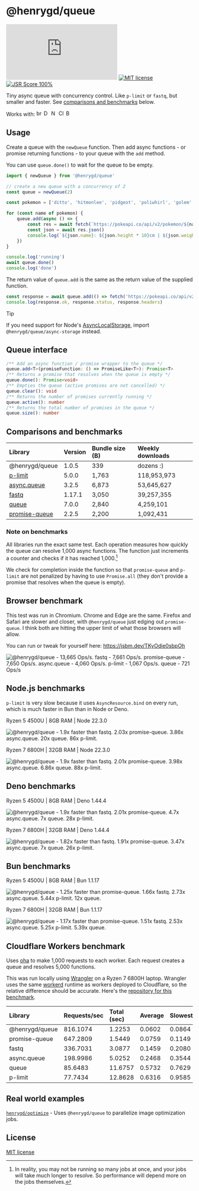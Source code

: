 [size-image]: https://img.shields.io/github/size/henrygd/queue/dist/index.min.js?style=flat
[license-image]: https://img.shields.io/github/license/henrygd/bigger-picture?style=flat&color=%2349ac0c
[license-url]: /LICENSE

# @henrygd/queue

[![File Size][size-image]](https://github.com/henrygd/queue/blob/main/dist/index.min.js) [![MIT license][license-image]][license-url] [![JSR Score 100%](https://jsr.io/badges/@henrygd/queue/score)](https://jsr.io/@henrygd/queue)

Tiny async queue with concurrency control. Like `p-limit` or `fastq`, but smaller and faster. See [comparisons and benchmarks](#comparisons-and-benchmarks) below.

Works with: <img alt="browsers" title="This package works with browsers." height="16px" src="https://jsr.io/logos/browsers.svg" /> <img alt="Deno" title="This package works with Deno." height="16px" src="https://jsr.io/logos/deno.svg" /> <img alt="Node.js" title="This package works with Node.js" height="16px" src="https://jsr.io/logos/node.svg" /> <img alt="Cloudflare Workers" title="This package works with Cloudflare Workers." height="16px" src="https://jsr.io/logos/cloudflare-workers.svg" /> <img alt="Bun" title="This package works with Bun." height="16px" src="https://jsr.io/logos/bun.svg" />

## Usage

Create a queue with the `newQueue` function. Then add async functions - or promise returning functions - to your queue with the `add` method.

You can use `queue.done()` to wait for the queue to be empty.

<!-- prettier-ignore -->
```ts
import { newQueue } from '@henrygd/queue'

// create a new queue with a concurrency of 2
const queue = newQueue(2)

const pokemon = ['ditto', 'hitmonlee', 'pidgeot', 'poliwhirl', 'golem', 'charizard']

for (const name of pokemon) {
    queue.add(async () => {
        const res = await fetch(`https://pokeapi.co/api/v2/pokemon/${name}`)
        const json = await res.json()
        console.log(`${json.name}: ${json.height * 10}cm | ${json.weight / 10}kg`)
    })
}

console.log('running')
await queue.done()
console.log('done')
```

The return value of `queue.add` is the same as the return value of the supplied function.

```ts
const response = await queue.add(() => fetch('https://pokeapi.co/api/v2/pokemon'))
console.log(response.ok, response.status, response.headers)
```

> [!TIP]
> If you need support for Node's [AsyncLocalStorage](https://nodejs.org/api/async_context.html#introduction), import `@henrygd/queue/async-storage` instead.

## Queue interface

```ts
/** Add an async function / promise wrapper to the queue */
queue.add<T>(promiseFunction: () => PromiseLike<T>): Promise<T>
/** Returns a promise that resolves when the queue is empty */
queue.done(): Promise<void>
/** Empties the queue (active promises are not cancelled) */
queue.clear(): void
/** Returns the number of promises currently running */
queue.active(): number
/** Returns the total number of promises in the queue */
queue.size(): number
```

## Comparisons and benchmarks

| Library                                                         | Version | Bundle size (B) | Weekly downloads |
| :-------------------------------------------------------------- | :------ | :-------------- | :--------------- |
| @henrygd/queue                                                  | 1.0.5   | 339             | dozens :)        |
| [p-limit](https://github.com/sindresorhus/p-limit)              | 5.0.0   | 1,763           | 118,953,973      |
| [async.queue](https://github.com/caolan/async)                  | 3.2.5   | 6,873           | 53,645,627       |
| [fastq](https://github.com/mcollina/fastq)                      | 1.17.1  | 3,050           | 39,257,355       |
| [queue](https://github.com/jessetane/queue)                     | 7.0.0   | 2,840           | 4,259,101        |
| [promise-queue](https://github.com/promise-queue/promise-queue) | 2.2.5   | 2,200           | 1,092,431        |

### Note on benchmarks

All libraries run the exact same test. Each operation measures how quickly the queue can resolve 1,000 async functions. The function just increments a counter and checks if it has reached 1,000.[^benchmark]

We check for completion inside the function so that `promise-queue` and `p-limit` are not penalized by having to use `Promise.all` (they don't provide a promise that resolves when the queue is empty).

## Browser benchmark

This test was run in Chromium. Chrome and Edge are the same. Firefox and Safari are slower and closer, with `@henrygd/queue` just edging out `promise-queue`. I think both are hitting the upper limit of what those browsers will allow.

You can run or tweak for yourself here: https://jsbm.dev/TKyOdie0sbpOh

![@henrygd/queue - 13,665 Ops/s. fastq - 7,661 Ops/s. promise-queue - 7,650 Ops/s. async.queue - 4,060 Ops/s. p-limit - 1,067 Ops/s. queue - 721 Ops/s](https://henrygd-assets.b-cdn.net/queue/106/browser-benchmark.png)

## Node.js benchmarks

`p-limit` is very slow because it uses `AsyncResource.bind` on every run, which is much faster in Bun than in Node or Deno.

Ryzen 5 4500U | 8GB RAM | Node 22.3.0

![@henrygd/queue - 1.9x faster than fastq. 2.03x promise-queue. 3.86x async.queue. 20x queue. 86x p-limit.](https://henrygd-assets.b-cdn.net/queue/106/node-4500.png)

Ryzen 7 6800H | 32GB RAM | Node 22.3.0

![@henrygd/queue - 1.9x faster than fastq. 2.01x promise-queue. 3.98x async.queue. 6.86x queue. 88x p-limit.](https://henrygd-assets.b-cdn.net/queue/106/node-6800h.png)

## Deno benchmarks

Ryzen 5 4500U | 8GB RAM | Deno 1.44.4

![@henrygd/queue - 1.9x faster than fastq. 2.01x promise-queue. 4.7x async.queue. 7x queue. 28x p-limit.](https://henrygd-assets.b-cdn.net/queue/106/deno-4500.png)

Ryzen 7 6800H | 32GB RAM | Deno 1.44.4

![@henrygd/queue - 1.82x faster than fastq. 1.91x promise-queue. 3.47x async.queue. 7x queue. 26x p-limit.](https://henrygd-assets.b-cdn.net/queue/106/deno-6800h.png)

## Bun benchmarks

Ryzen 5 4500U | 8GB RAM | Bun 1.1.17

![@henrygd/queue - 1.25x faster than promise-queue. 1.66x fastq. 2.73x async.queue. 5.44x p-limit. 12x queue.](https://henrygd-assets.b-cdn.net/queue/106/bun-4500.png)

Ryzen 7 6800H | 32GB RAM | Bun 1.1.17

![@henrygd/queue - 1.17x faster than promise-queue. 1.51x fastq. 2.53x async.queue. 5.25x p-limit. 5.39x queue.](https://henrygd-assets.b-cdn.net/queue/106/bun-6800h.png)

## Cloudflare Workers benchmark

Uses [oha](https://github.com/hatoo/oha) to make 1,000 requests to each worker. Each request creates a queue and resolves 5,000 functions.

This was run locally using [Wrangler](https://developers.cloudflare.com/workers/get-started/guide/) on a Ryzen 7 6800H laptop. Wrangler uses the same [workerd](https://github.com/cloudflare/workerd) runtime as workers deployed to Cloudflare, so the relative difference should be accurate. Here's the [repository for this benchmark](https://github.com/henrygd/async-queue-wrangler-benchmark).

| Library        | Requests/sec | Total (sec) | Average | Slowest |
| :------------- | :----------- | :---------- | :------ | :------ |
| @henrygd/queue | 816.1074     | 1.2253      | 0.0602  | 0.0864  |
| promise-queue  | 647.2809     | 1.5449      | 0.0759  | 0.1149  |
| fastq          | 336.7031     | 3.0877      | 0.1459  | 0.2080  |
| async.queue    | 198.9986     | 5.0252      | 0.2468  | 0.3544  |
| queue          | 85.6483      | 11.6757     | 0.5732  | 0.7629  |
| p-limit        | 77.7434      | 12.8628     | 0.6316  | 0.9585  |

## Real world examples

[`henrygd/optimize`](https://github.com/henrygd/optimize) - Uses `@henrygd/queue` to parallelize image optimization jobs.

## License

[MIT license](/LICENSE)

[^benchmark]: In reality, you may not be running so many jobs at once, and your jobs will take much longer to resolve. So performance will depend more on the jobs themselves.
